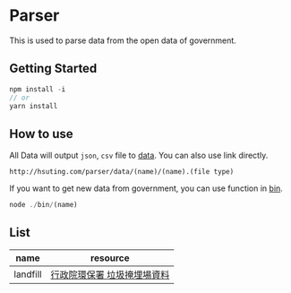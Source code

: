 # Parser

This is used to parse data from the open data of government.

## Getting Started

```javascript
npm install -i
// or
yarn install
```

## How to use

All Data will output `json`, `csv` file to [data](./data).
You can also use link directly.
```
http://hsuting.com/parser/data/(name)/(name).(file type)
```

If you want to get new data from government, you can use function in [bin](./bin).

```javascript
node ./bin/(name)
```

## List

| name | resource |
|------|----------|
| landfill | [行政院環保署 垃圾掩埋場資料](http://erdb.epa.gov.tw/DataRepository/Facilities/Landfill.aspx?topic1=%E5%9C%B0&topic2=%E8%A8%AD%E6%96%BD&subject=%E5%BB%A2%E6%A3%84%E7%89%A9%E8%99%95%E7%90%86) |
